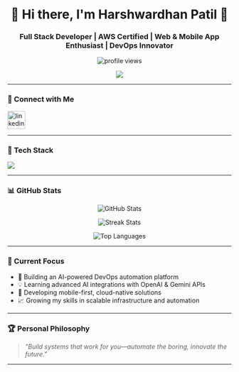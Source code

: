 <h1 align="center">🚀 Hi there, I'm Harshwardhan Patil 👋</h1>
<h3 align="center">Full Stack Developer | AWS Certified | Web & Mobile App Enthusiast | DevOps Innovator</h3>

<p align="center">
  <img src="https://komarev.com/ghpvc/?username=harshwardhanpatil-8010&label=Profile%20Views&color=0e75b6&style=flat" alt="profile views"/>
</p>

<p align="center">
<p align="center">
<img src="https://github-profile-trophy.vercel.app/?username=harshwardhanpatil-8010&theme=radical&no-bg=true&no-frame=true&column=7" />


</p>

</p>

---

### 🔗 Connect with Me

<p align="left">
  <a href="https://www.linkedin.com/in/harshwardhan-patil-a1bb11289/" target="_blank">
    <img src="https://skillicons.dev/icons?i=linkedin" alt="linkedin" height="40"/>
  </a>
</p>

---

### 💼 Tech Stack

<p align="left">
  <img src="https://skillicons.dev/icons?i=html,css,tailwind,bootstrap,js,ts,react,nextjs,nodejs,express,mongodb,mysql,python,flask,django,aws,firebase,git,github,linux,postman,figma" />
</p>

---

### 📊 GitHub Stats

<p align="center">
  <img src="https://github-readme-stats.vercel.app/api?username=harshwardhanpatil-8010&show_icons=true&theme=radical&hide=prs&count_private=true" alt="GitHub Stats" />
</p>

<p align="center">
  <img src="https://github-readme-streak-stats.herokuapp.com/?user=harshwardhanpatil-8010&theme=radical" alt="Streak Stats" />
</p>

<p align="center">
  <img src="https://github-readme-stats.vercel.app/api/top-langs/?username=harshwardhanpatil-8010&layout=compact&theme=radical" alt="Top Languages" />
</p>

---

### 🧠 Current Focus

- 🔧 Building an AI-powered DevOps automation platform  
- 💡 Learning advanced AI integrations with OpenAI & Gemini APIs  
- 📱 Developing mobile-first, cloud-native solutions  
- 📈 Growing my skills in scalable infrastructure and automation

---

### 🏆 Personal Philosophy

> *"Build systems that work for you—automate the boring, innovate the future."*

---

